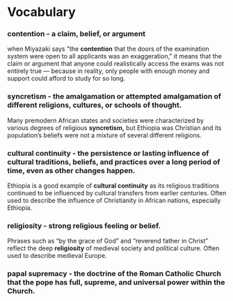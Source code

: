 # Vocabulary

### contention - a claim, belief, or argument

when Miyazaki says "the **contention** that the doors of the examination system were open to all applicants was an exaggeration," it means that the claim or argument that anyone could realistically access the exams was not entirely true — because in reality, only people with enough money and support could afford to study for so long.

### syncretism - the amalgamation or attempted amalgamation of different religions, cultures, or schools of thought.

Many premodern African states and societies were characterized by various degrees of religious **syncretism,** but Ethiopia was Christian and its population’s beliefs were not a mixture of several different religions.

### cultural continuity - the persistence or lasting influence of cultural traditions, beliefs, and practices over a long period of time, even as other changes happen.

Ethiopia is a good example of **cultural continuity** as its religious traditions continued to be influenced by cultural transfers from earlier centuries.
Often used to describe the influence of Christianity in African nations, especially Ethiopia.

### religiosity - strong religious feeling or belief.

Phrases such as “by the grace of God” and “reverend father in Christ” reflect the deep **religiosity** of medieval society and political culture.
Often used to describe medieval Europe.

### papal supremacy - the doctrine of the Roman Catholic Church that the pope has full, supreme, and universal power within the Church.
